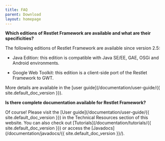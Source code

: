 ```yaml
---
title: FAQ
parent: Download
layout: homepage
---
```

**Which editions of Restlet Framework are available and what are their specificities?**

The following editions of Restlet Framework are available since version 2.5:

- Java Edition: this edition is compatible with Java SE/EE, GAE, OSGi and Android environments.

- Google Web Toolkit: this edition is a client-side port of the Restlet Framework to GWT.

More details are available in the [user guide](/documentation/user-guide/{{ site.default_doc_version }}).

**Is there complete documentation available for Restlet Framework?**

Of course! Please visit the [User guide](/documentation/user-guide/{{ site.default_doc_version }}) in the Technical Resources section of this website. You can also check out [Tutorials](/documentation/tutorials/{{ site.default_doc_version }}) or access the [Javadocs](/documentation/javadocs/{{ site.default_doc_version }}/).
